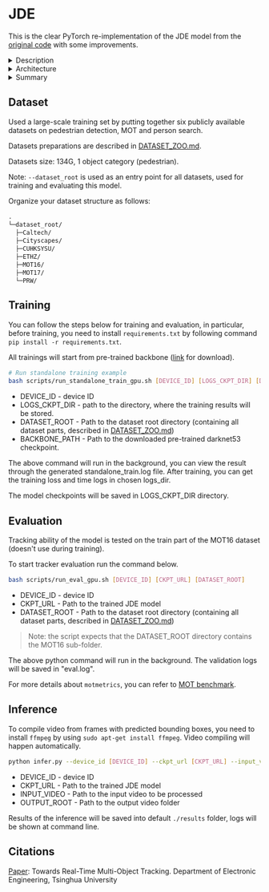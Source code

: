 # JDE

This is the clear PyTorch re-implementation of the JDE model from the
[original code](https://github.com/Zhongdao/Towards-Realtime-MOT) with some improvements.

<details>
<summary>Description</summary>

Paper with introduced JDE model is dedicated to the improving efficiency of an MOT system.
It's introduce an early attempt that Jointly learns the Detector and Embedding model (JDE) in a single-shot deep network.
In other words, the proposed JDE employs a single network to simultaneously output detection results and the corresponding appearance embeddings of the detected boxes.
In comparison, SDE methods and two-stage methods are characterized by re-sampled pixels (bounding boxes) and feature maps, respectively.
Both the bounding boxes and feature maps are fed into a separate re-ID model for appearance feature extraction.
Method is near real-time while being almost as accurate as the SDE methods.

</details>

<details>
<summary>Architecture</summary>

Architecture of the JDE is the Feature Pyramid Network (FPN).
FPN makes predictions from multiple scales, thus bringing improvement in pedestrian detection where the scale of targets varies a lot.
An input video frame first undergoes a forward pass through a backbone network to obtain feature maps at three scales, namely, scales with 1/32, 1/16 and 1/8 down-sampling rate, respectively.
Then, the feature map with the smallest size (also the semantically strongest features) is up-sampled and fused with the feature map from the second smallest scale by skip connection, and the same goes for the other scales.
Finally, prediction heads are added upon fused feature maps at all the three scales.
A prediction head consists of several stacked convolutional layers and outputs a dense prediction map of size (6A + D) × H × W, where A is the number of anchor templates assigned to this scale, and D is the dimension of the embedding.

![architecture](media/schematic_acrhitecture.jpg)

</details>

<details>
<summary>Summary</summary>

| Parameters                 | GPU (1p)                                                                            |
| -------------------------- |-----------------------------------------------------------------------------------  |
| Model                      | JDE (1088*608)                                                                      |
| Hardware                   | 1 Nvidia RTX 2080 Ti, AMD Ryzen Threadripper 1950x 16-Core @ 3.40 GHz               |
| Dataset                    | Joint Dataset (see `DATASET_ZOO.md`)                                                |
| Training Parameters        | epoch=30, batch_size=4 (per device), lr=0.00125, momentum=0.9, weight_decay=0.0001  |
| Optimizer                  | SGD                                                                                 |
| Loss Function              | SmoothL1Loss, SoftmaxCrossEntropyWithLogits (and apply auto-balancing loss strategy)|
| Outputs                    | Tensor of bbox cords, conf, class, emb                                              |
| Speed                      | ~ 1.4 hours/epoch                                                                   |
| Total time                 | ~ 42 hours                                                                          |

</details>

## Dataset

Used a large-scale training set by putting together six publicly available datasets on pedestrian detection, MOT and person search.

Datasets preparations are described in [DATASET_ZOO.md](DATASET_ZOO.md).

Datasets size: 134G, 1 object category (pedestrian).

Note: `--dataset_root` is used as an entry point for all datasets, used for training and evaluating this model.

Organize your dataset structure as follows:

```text
.
└─dataset_root/
  ├─Caltech/
  ├─Cityscapes/
  ├─CUHKSYSU/
  ├─ETHZ/
  ├─MOT16/
  ├─MOT17/
  └─PRW/
```

## Training

You can follow the steps below for training and evaluation, in particular, before training,
you need to install `requirements.txt` by following command `pip install -r requirements.txt`.

All trainings will start from pre-trained backbone
([link](https://drive.google.com/file/d/1keZwVIfcWmxfTiswzOKUwkUz2xjvTvfm/view) for download).

```bash
# Run standalone training example
bash scripts/run_standalone_train_gpu.sh [DEVICE_ID] [LOGS_CKPT_DIR] [DATASET_ROOT] [BACKBONE_PATH]
```

- DEVICE_ID - device ID
- LOGS_CKPT_DIR - path to the directory, where the training results will be stored.
- DATASET_ROOT - Path to the dataset root directory (containing all dataset parts, described in [DATASET_ZOO.md](DATASET_ZOO.md))
- BACKBONE_PATH - Path to the downloaded pre-trained darknet53 checkpoint.

The above command will run in the background, you can view the result through the generated standalone_train.log file.
After training, you can get the training loss and time logs in chosen logs_dir.

The model checkpoints will be saved in LOGS_CKPT_DIR directory.

## Evaluation

Tracking ability of the model is tested on the train part of the MOT16 dataset (doesn't use during training).

To start tracker evaluation run the command below.

```bash
bash scripts/run_eval_gpu.sh [DEVICE_ID] [CKPT_URL] [DATASET_ROOT]
```

- DEVICE_ID - device ID
- CKPT_URL - Path to the trained JDE model
- DATASET_ROOT - Path to the dataset root directory (containing all dataset parts, described in [DATASET_ZOO.md](DATASET_ZOO.md))

> Note: the script expects that the DATASET_ROOT directory contains the MOT16 sub-folder.

The above python command will run in the background. The validation logs will be saved in "eval.log".

For more details about `motmetrics`, you can refer to [MOT benchmark](https://motchallenge.net/).

## Inference

To compile video from frames with predicted bounding boxes, you need to install `ffmpeg` by using
`sudo apt-get install ffmpeg`. Video compiling will happen automatically.

```bash
python infer.py --device_id [DEVICE_ID] --ckpt_url [CKPT_URL] --input_video [INPUT_VIDEO] --output_root [OUTPUT_ROOT]
```

- DEVICE_ID - device ID
- CKPT_URL - Path to the trained JDE model
- INPUT_VIDEO - Path to the input video to be processed
- OUTPUT_ROOT - Path to the output video folder

Results of the inference will be saved into default `./results` folder, logs will be shown at command line.

## Citations

[Paper](https://arxiv.org/pdf/1909.12605.pdf): Towards Real-Time Multi-Object Tracking. Department of Electronic Engineering, Tsinghua University
